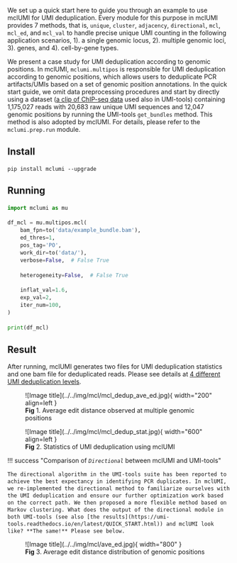 We set up a quick start here to guide you through an example to use mclUMI for UMI deduplication. Every module for this purpose in mclUMI provides 7 methods, that is, `unique`, `cluster`, `adjacency`, `directional`, `mcl`, `mcl_ed`, and `mcl_val` to handle precise unique UMI counting in the following application scenarios, 1). a single genomic locus, 2). multiple genomic loci, 3). genes, and 4). cell-by-gene types.

We present a case study for UMI deduplication according to genomic positions. In mclUMI, `mclumi.multipos` is responsible for UMI deduplication according to genomic positions, which allows users to deduplicate PCR artifacts/UMIs based on a set of genomic position annotations. In the quick start guide, we omit data preprocessing procedures and start by directly using a dataset ([a clip of ChIP-seq data](https://github.com/cribbslab/mclumi/releases/download/v0.0.1/example_bundle.bam) used also in UMI-tools) containing 1,175,027 reads with 20,683 raw unique UMI sequences and 12,047 genomic positions by running the UMI-tools `get_bundles` method. This method is also adopted by mclUMI. For details, please refer to the `mclumi.prep.run` module.

## Install

``` shell
pip install mclumi --upgrade
```

## Running

``` py linenums="1"
import mclumi as mu

df_mcl = mu.multipos.mcl(
    bam_fpn=to('data/example_bundle.bam'),
    ed_thres=1,
    pos_tag='PO',
    work_dir=to('data/'),
    verbose=False,  # False True

    heterogeneity=False,  # False True

    inflat_val=1.6,
    exp_val=2,
    iter_num=100,
)

print(df_mcl)

```

## Result

After running, mclUMI generates two files for UMI deduplication statistics and one bam file for deduplicated reads. Please see details at <a href="https://2003100127.github.io/mclumi/tutorial/I.-UMI-deduplication/1.-Single-locus/">4 different UMI deduplication levels</a>.

<figure markdown="span">
  ![Image title](../../img/mcl/mcl_dedup_ave_ed.jpg){ width="200" align=left }
  <figcaption><strong>Fig</strong> 1. Average edit distance observed at multiple genomic positions</figcaption>
</figure>

<figure markdown="span">
  ![Image title](../../img/mcl/mcl_dedup_stat.jpg){ width="600" align=left }
  <figcaption><strong>Fig</strong> 2. Statistics of UMI deduplication using mclUMI</figcaption>
</figure>

!!! success "Comparison of *`Directional`* between mclUMI and UMI-tools"

    The directional algorithm in the UMI-tools suite has been reported to achieve the best expectancy in identifying PCR duplicates. In mclUMI, we re-implemented the directional method to familiarize ourselves with the UMI deduplication and ensure our further optimization work based on the correct path. We then proposed a more flexible method based on Markov clustering. What does the output of the directional module in both UMI-tools (see also [the results](https://umi-tools.readthedocs.io/en/latest/QUICK_START.html)) and mclUMI look like? **The same!** Please see below. 

<figure markdown="span">
  ![Image title](../../img/mcl/ave_ed.jpg){ width="800" }
  <figcaption><strong>Fig</strong> 3. Average edit distance distribution of genomic positions</figcaption>
</figure>